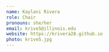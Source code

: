 ```yaml
---
name: Kaylani Rivera
role: Chair
pronouns: she/her
email: krive5@illinois.edu
website: https://krivera28.github.io
photo: krive5.jpg
---
```

